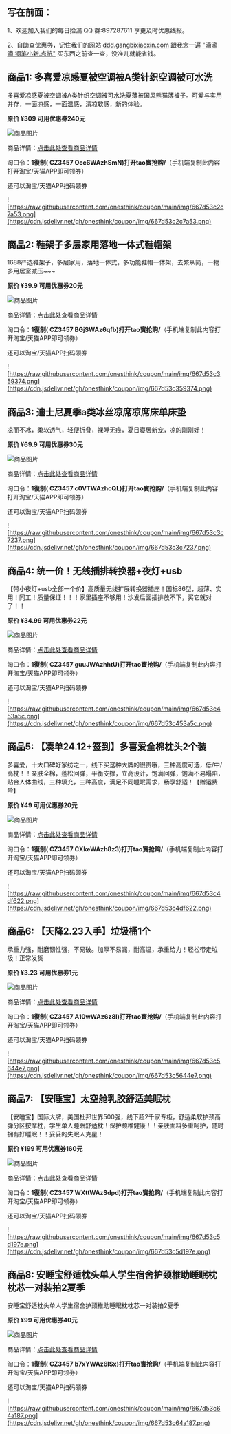## 写在前面：

1、欢迎加入我们的每日捡漏 QQ 群:897287611 享更及时优惠线报。

2、自助查优惠券，记住我们的网站 [ddd.gangbixiaoxin.com](https://ddd.gangbixiaoxin.com) 跟我念一遍 ["滴滴滴.钢笔小新.点抗"](https://ddd.gangbixiaoxin.com) 买东西之前查一查，没准儿就能省钱。

## 商品1: 多喜爱凉感夏被空调被A类针织空调被可水洗

多喜爱凉感夏被空调被A类针织空调被可水洗夏薄被国风熊猫薄被子。可爱与实用并存，一面凉感，一面温感，清凉软感，新的体验。

**原价 ¥309 可用优惠券240元**

![商品图片](https://img.alicdn.com/imgextra/i3/2032156301/O1CN016JlHcs1wPuYTa9bzT_!!2032156301.jpg)

商品详情：[点击此处查看商品详情](https://s.click.taobao.com/t?e=m%3D2%26s%3DAV%2BRhuVbEItw4vFB6t2Z2ueEDrYVVa64yK8Cckff7TVRAdhuF14FMQ4STe%2FId%2FkARitN3%2FurF3zWbLW7uhxyboGvCrJWHk1%2FTyVl44vrPmd3miNKHWpinpVm%2FOAUUFw71qrpxiwMoCNxc1AtbZGVS4jvfJUO2dWfFlpleWM4KCCMHuv7RoNv0Q0jFsbsQ7KWWfW9wYnAr39Ybk3eeumDi36xVBMkdgO4vk3UWz5ReluC94iWbGos4tgISqblExOewzzMEQiiMytVkSKsL%2FKbNdOG7fwodBwmQ1sRQU5YQrCosNcGLDQ9ztRQX8djaDqpca2JNko0gYMhhQs2DjqgEA%3D%3D&amp;union_lens=lensId:TAPI@1719489461@213e71e2_139a_190598efc4c_44e1@01)

淘口令：**1復制( CZ3457 Occ6WAzhSmN)打开tao寳抢购/**（手机端复制此内容打开淘宝/天猫APP即可领券）</p>

还可以淘宝/天猫APP扫码领券

![https://raw.githubusercontent.com/onesthink/coupon/main/img/667d53c2c7a53.png](https://cdn.jsdelivr.net/gh/onesthink/coupon/img/667d53c2c7a53.png)

## 商品2: 鞋架子多层家用落地一体式鞋帽架

1688严选鞋架子，多层家用，落地一体式，多功能鞋帽一体架，去繁从简，一物多用居室减压~~~

**原价 ¥39.9 可用优惠券20元**

![商品图片](https://img.alicdn.com/i1/2217754010374/O1CN01qDe5KG1EdL5UhXJ8j_!!2217754010374.jpg)

商品详情：[点击此处查看商品详情](https://s.click.taobao.com/t?e=m%3D2%26s%3DPPGq2QCI%2BtJw4vFB6t2Z2ueEDrYVVa64yK8Cckff7TVRAdhuF14FMQ4STe%2FId%2FkAt4hWD5k2kjPWbLW7uhxyboGvCrJWHk1%2FTyVl44vrPmd3miNKHWpinpVm%2FOAUUFw71qrpxiwMoCNxc1AtbZGVSzewOKqiC%2F0p7FvZvolRuHfNEPXytV9ALoS4zvCRUrquOhS6RpUQ6ypX4MNI6bfBtkf0cLd7C6aKEFScn1fuiXMcIavyJ5Jnrsidm8zn0G7pJE%2BP%2FHvKd4YbkJ5QxPS2Ci%2FKfJmqgrYAfWsUjZoD5RDYt34XyRMO%2FzC2x%2BaN97GJDseal0NfMDXJpWvVCAyWdKJn5AyUbPoV&amp;union_lens=lensId:TAPI@1719489463@21075122_1366_190598f05b3_4ade@01)

淘口令：**1復制( CZ3457 BGjSWAz6qfb)打开tao寳抢购/**（手机端复制此内容打开淘宝/天猫APP即可领券）</p>

还可以淘宝/天猫APP扫码领券

![https://raw.githubusercontent.com/onesthink/coupon/main/img/667d53c359374.png](https://cdn.jsdelivr.net/gh/onesthink/coupon/img/667d53c359374.png)

## 商品3: 迪士尼夏季a类冰丝凉席凉席床单床垫

凉而不冰，柔软透气，轻便折叠，裸睡无痕，夏日寝居新宠，凉的刚刚好！

**原价 ¥69.9 可用优惠券30元**

![商品图片](https://img.alicdn.com/i4/2216766012808/O1CN01qoGNvR1Wc76aOIxBZ_!!2216766012808-0-scmitem6000.jpg)

商品详情：[点击此处查看商品详情](https://s.click.taobao.com/t?e=m%3D2%26s%3DM7t2oP4V3phw4vFB6t2Z2ueEDrYVVa64yK8Cckff7TVRAdhuF14FMQ4STe%2FId%2FkA5x%2BIUlGKNpXWbLW7uhxyboGvCrJWHk1%2FTyVl44vrPmd3miNKHWpinpVm%2FOAUUFw71qrpxiwMoCNxc1AtbZGVSz1as9dE8xRAUY7hrUMeysSMHuv7RoNv0Q0jFsbsQ7KWjU9i%2BlvXCvMuHmte0jyYEiFRn3mw%2FNggAin5l211mKovloJxomD6JXOBLOYyXMFrwzzMEQiiMytVkSKsL%2FKbNdOG7fwodBwmhZleNyPz3oD0tOiKNhsMRuJ2zZpGOrJLca2JNko0gYMhhQs2DjqgEA%3D%3D&amp;union_lens=lensId:TAPI@1719489465@21666f14_136f_190598f0b16_8e91@01)

淘口令：**1復制( CZ3457 c0VTWAzhcQL)打开tao寳抢购/**（手机端复制此内容打开淘宝/天猫APP即可领券）</p>

还可以淘宝/天猫APP扫码领券

![https://raw.githubusercontent.com/onesthink/coupon/main/img/667d53c3c7237.png](https://cdn.jsdelivr.net/gh/onesthink/coupon/img/667d53c3c7237.png)

## 商品4: 统一价！无线插排转换器+夜灯+usb

【带小夜灯+usb全部一个价】高质量无线扩展转换器插座！国标86型，超薄、实用！同工！质量保证！！！家里插座不够用！沙发后面插排放不下，买它就对了！！

**原价 ¥34.99 可用优惠券22元**

![商品图片](https://img.alicdn.com/i4/2216348925597/O1CN01nch9q01rDTjwUeZCj_!!2216348925597.jpg)

商品详情：[点击此处查看商品详情](https://s.click.taobao.com/t?e=m%3D2%26s%3DRCX55rewi1Rw4vFB6t2Z2ueEDrYVVa64yK8Cckff7TVRAdhuF14FMQ4STe%2FId%2FkA1aH1Hk3GeOjWbLW7uhxyboGvCrJWHk1%2FTyVl44vrPmd3miNKHWpinpVm%2FOAUUFw71qrpxiwMoCNxc1AtbZGVS%2FFbkDgpjpH%2FtyudTsSuh6bNEPXytV9ALoS4zvCRUrqueqXerYZjALJOOtT0KHdQ4f5sfgzuOAel8xbWq2vBYyRXp3ijzQAOFWxpiEUKoFJLhhmOJt5HYZUbkJ5QxPS2Ci%2FKfJmqgrYAfWsUjZoD5RC%2Fq5zrPD5khvCgjNrK26yzDseal0NfMDXJpWvVCAyWdKJn5AyUbPoV&amp;union_lens=lensId:TAPI@1719489466@212b4b84_138c_190598f107e_d10e@01)

淘口令：**1復制( CZ3457 guuJWAzhhtU)打开tao寳抢购/**（手机端复制此内容打开淘宝/天猫APP即可领券）</p>

还可以淘宝/天猫APP扫码领券

![https://raw.githubusercontent.com/onesthink/coupon/main/img/667d53c453a5c.png](https://cdn.jsdelivr.net/gh/onesthink/coupon/img/667d53c453a5c.png)

## 商品5: 【凑单24.12+签到】多喜爱全棉枕头2个装

多喜爱，十大口碑好家纺之一，线下买这种大牌的很贵哦，三种高度可选，低/中/高枕！！亲肤全棉，蓬松回弹，平衡支撑，立高设计，饱满回弹，饱满不易塌陷，贴合人体曲线，三种填充，三种高度，满足不同睡眠需求，畅享舒适！【赠运费险】

**原价 ¥49 可用优惠券20元**

![商品图片](https://img.alicdn.com/i1/114141735/O1CN0176VJ591Ogfv73omdZ_!!114141735.jpg)

商品详情：[点击此处查看商品详情](https://s.click.taobao.com/t?e=m%3D2%26s%3DSv92JOPU8lhw4vFB6t2Z2ueEDrYVVa64yK8Cckff7TVRAdhuF14FMQ4STe%2FId%2FkAlovu%2FCElQOvWbLW7uhxyboGvCrJWHk1%2FTyVl44vrPmd3miNKHWpinpVm%2FOAUUFw71qrpxiwMoCNxc1AtbZGVS4jvfJUO2dWfFlpleWM4KCCMHuv7RoNv0Q0jFsbsQ7KWiX2utdPCIRHkw%2B%2BQPHcJBTfUNaGMGPmsagHk7Zi4sPUuaWyMb7zHosB8gk3Ivn8klbRMz6GTKAYZjQKfJ2UQf03O4wtQ3K90uPwKbyPejWb%2Fbf3o7p%2FkB3TK0QnNe52qX0%2B3obhRTo5xKmPmpIKZsA%3D%3D&amp;union_lens=lensId:TAPI@1719489467@2150150e_1378_190598f1611_e2a2@01)

淘口令：**1復制( CZ3457 CXkeWAzh8z3)打开tao寳抢购/**（手机端复制此内容打开淘宝/天猫APP即可领券）</p>

还可以淘宝/天猫APP扫码领券

![https://raw.githubusercontent.com/onesthink/coupon/main/img/667d53c4df622.png](https://cdn.jsdelivr.net/gh/onesthink/coupon/img/667d53c4df622.png)

## 商品6: 【天降2.23入手】垃圾桶1个

承重力强，耐磨韧性强，不易破。加厚不易漏，耐高温，承重给力！轻松带走垃圾！正常发货

**原价 ¥3.23 可用优惠券1元**

![商品图片](https://img.alicdn.com/imgextra/i2/1994001610/O1CN018jYzGk1NlQdIkwJyc_!!1994001610.png)

商品详情：[点击此处查看商品详情](https://s.click.taobao.com/t?e=m%3D2%26s%3DbJZ6clRgw2Zw4vFB6t2Z2ueEDrYVVa64yK8Cckff7TVRAdhuF14FMQ4STe%2FId%2FkA79%2FTFaMDK6TWbLW7uhxyboGvCrJWHk1%2FTyVl44vrPmd3miNKHWpinpVm%2FOAUUFw71qrpxiwMoCNxc1AtbZGVS7YVf%2FNg5yFhCuhHPZd3wn7NEPXytV9ALoS4zvCRUrquvYuG9kywNUGRKCRPoZCMH%2F6EboxhQ4h7JrJn4ys4IK0pivKSByTXV%2F90ufaHaG0CbbuVDaUF%2FfYbkJ5QxPS2Ci%2FKfJmqgrYAfWsUjZoD5RC4iSH0A9TQJZafIACeJtkwDseal0NfMDXJpWvVCAyWdKJn5AyUbPoV&amp;umpChannel=tblmqdyh&amp;u_channel=tblmqdyh&amp;union_lens=lensId:TAPI@1719489469@216606ac_1383_190598f1da2_b10a@01)

淘口令：**1復制( CZ3457 A10wWAz6z8l)打开tao寳抢购/**（手机端复制此内容打开淘宝/天猫APP即可领券）</p>

还可以淘宝/天猫APP扫码领券

![https://raw.githubusercontent.com/onesthink/coupon/main/img/667d53c5644e7.png](https://cdn.jsdelivr.net/gh/onesthink/coupon/img/667d53c5644e7.png)

## 商品7: 【安睡宝】太空舱乳胶舒适美眠枕

【安睡宝】国际大牌，美国杜邦世界500强，线下超2千家专柜，舒适柔软护颈高弹分区按摩枕，学生单人睡眠舒适枕！保护颈椎健康！！亲肤面料多重呵护，随时拥有好睡眠！！妥妥的失眠人克星！

**原价 ¥199 可用优惠券160元**

![商品图片](https://img.alicdn.com/i2/2430446735/O1CN017gdwm71zcgR0Rdc2t_!!2430446735.jpg)

商品详情：[点击此处查看商品详情](https://s.click.taobao.com/t?e=m%3D2%26s%3D0vdJXasRFvdw4vFB6t2Z2ueEDrYVVa64yK8Cckff7TVRAdhuF14FMeJiXOPvpDwnRitN3%2FurF3zWbLW7uhxyboGvCrJWHk1%2FTyVl44vrPmd3miNKHWpinpVm%2FOAUUFw71qrpxiwMoCNxc1AtbZGVS%2B8x9PBx1nnFosqNemoWcUMLZMqoQW%2BfuKGzo1lVxIioISy0Vnqhy7M4D9CUk3ibGEMIIMyYK98umuZx7NO46GkoG4HQl1dc%2FGka9IHDDVwrlbRMz6GTKAYZjQKfJ2UQf03O4wtQ3K90k8IJaq3v7HK5%2FuUf4TAvbGo2DIK5F62NX0%2B3obhRTo5xKmPmpIKZsA%3D%3D&amp;union_lens=lensId:TAPI@1719489471@213107ab_1369_190598f25b7_d96e@01)

淘口令：**1復制( CZ3457 WXttWAzSdpd)打开tao寳抢购/**（手机端复制此内容打开淘宝/天猫APP即可领券）</p>

还可以淘宝/天猫APP扫码领券

![https://raw.githubusercontent.com/onesthink/coupon/main/img/667d53c5d197e.png](https://cdn.jsdelivr.net/gh/onesthink/coupon/img/667d53c5d197e.png)

## 商品8: 安睡宝舒适枕头单人学生宿舍护颈椎助睡眠枕枕芯一对装拍2夏季

安睡宝舒适枕头单人学生宿舍护颈椎助睡眠枕枕芯一对装拍2夏季

**原价 ¥99 可用优惠券40元**

![商品图片](https://img.alicdn.com/bao/uploaded/i1/2430446735/O1CN016DtGBX1zcgRCtmWrr_!!0-item_pic.jpg)

商品详情：[点击此处查看商品详情](https://s.click.taobao.com/t?e=m%3D2%26s%3DSkbI3OSRrRxw4vFB6t2Z2ueEDrYVVa64yK8Cckff7TVRAdhuF14FMeJiXOPvpDwnxq3IhSJN6GTWbLW7uhxyboGvCrJWHk1%2FTyVl44vrPmd3miNKHWpinpVm%2FOAUUFw71qrpxiwMoCNxc1AtbZGVS%2B8x9PBx1nnFosqNemoWcUMLZMqoQW%2BfuKGzo1lVxIioeUNrhcJbQWWb8kmwgHFybt7pm9W2hF17DU1%2BHd5aCZK2ANnfVDz1hWbZ0%2BTovTQIlbRMz6GTKAYZjQKfJ2UQf03O4wtQ3K90XXhKrcBJdMwhe0gXie%2BWRcJcscwWhvZXX0%2B3obhRTo5xKmPmpIKZsA%3D%3D&amp;union_lens=lensId:TAPI@1719489474@216622e7_138e_190598f2f1e_46c4@01)

淘口令：**1復制( CZ3457 b7xYWAz6lSx)打开tao寳抢购/**（手机端复制此内容打开淘宝/天猫APP即可领券）</p>

还可以淘宝/天猫APP扫码领券

![https://raw.githubusercontent.com/onesthink/coupon/main/img/667d53c64a187.png](https://cdn.jsdelivr.net/gh/onesthink/coupon/img/667d53c64a187.png)

